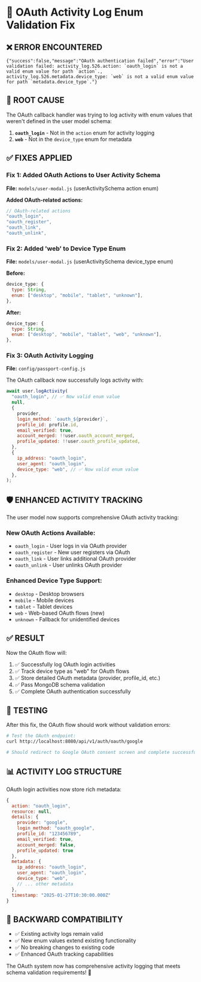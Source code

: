 # 🔧 OAuth Activity Log Enum Validation Fix

## ❌ **ERROR ENCOUNTERED**

```
{"success":false,"message":"OAuth authentication failed","error":"User validation failed: activity_log.526.action: `oauth_login` is not a valid enum value for path `action`., activity_log.526.metadata.device_type: `web` is not a valid enum value for path `metadata.device_type`."}
```

## 🎯 **ROOT CAUSE**

The OAuth callback handler was trying to log activity with enum values that weren't defined in the user model schema:

1. **`oauth_login`** - Not in the `action` enum for activity logging
2. **`web`** - Not in the `device_type` enum for metadata

## ✅ **FIXES APPLIED**

### **Fix 1: Added OAuth Actions to User Activity Schema**

**File:** `models/user-modal.js` (userActivitySchema action enum)

**Added OAuth-related actions:**

```javascript
// OAuth-related actions
"oauth_login",
"oauth_register",
"oauth_link",
"oauth_unlink",
```

### **Fix 2: Added 'web' to Device Type Enum**

**File:** `models/user-modal.js` (userActivitySchema device_type enum)

**Before:**

```javascript
device_type: {
  type: String,
  enum: ["desktop", "mobile", "tablet", "unknown"],
},
```

**After:**

```javascript
device_type: {
  type: String,
  enum: ["desktop", "mobile", "tablet", "web", "unknown"],
},
```

### **Fix 3: OAuth Activity Logging**

**File:** `config/passport-config.js`

The OAuth callback now successfully logs activity with:

```javascript
await user.logActivity(
  "oauth_login", // ✅ Now valid enum value
  null,
  {
    provider,
    login_method: `oauth_${provider}`,
    profile_id: profile.id,
    email_verified: true,
    account_merged: !!user.oauth_account_merged,
    profile_updated: !!user.oauth_profile_updated,
  },
  {
    ip_address: "oauth_login",
    user_agent: "oauth_login",
    device_type: "web", // ✅ Now valid enum value
  },
);
```

## 🛡️ **ENHANCED ACTIVITY TRACKING**

The user model now supports comprehensive OAuth activity tracking:

### **New OAuth Actions Available:**

- `oauth_login` - User logs in via OAuth provider
- `oauth_register` - New user registers via OAuth
- `oauth_link` - User links additional OAuth provider
- `oauth_unlink` - User unlinks OAuth provider

### **Enhanced Device Type Support:**

- `desktop` - Desktop browsers
- `mobile` - Mobile devices
- `tablet` - Tablet devices
- `web` - Web-based OAuth flows (new)
- `unknown` - Fallback for unidentified devices

## ✅ **RESULT**

Now the OAuth flow will:

1. ✅ Successfully log OAuth login activities
2. ✅ Track device type as "web" for OAuth flows
3. ✅ Store detailed OAuth metadata (provider, profile_id, etc.)
4. ✅ Pass MongoDB schema validation
5. ✅ Complete OAuth authentication successfully

## 🧪 **TESTING**

After this fix, the OAuth flow should work without validation errors:

```bash
# Test the OAuth endpoint:
curl http://localhost:8080/api/v1/auth/oauth/google

# Should redirect to Google OAuth consent screen and complete successfully
```

## 📊 **ACTIVITY LOG STRUCTURE**

OAuth login activities now store rich metadata:

```javascript
{
  action: "oauth_login",
  resource: null,
  details: {
    provider: "google",
    login_method: "oauth_google",
    profile_id: "123456789",
    email_verified: true,
    account_merged: false,
    profile_updated: true
  },
  metadata: {
    ip_address: "oauth_login",
    user_agent: "oauth_login",
    device_type: "web",
    // ... other metadata
  },
  timestamp: "2025-01-27T10:30:00.000Z"
}
```

## 🔄 **BACKWARD COMPATIBILITY**

- ✅ Existing activity logs remain valid
- ✅ New enum values extend existing functionality
- ✅ No breaking changes to existing code
- ✅ Enhanced OAuth tracking capabilities

The OAuth system now has comprehensive activity logging that meets schema validation requirements! 🎉
